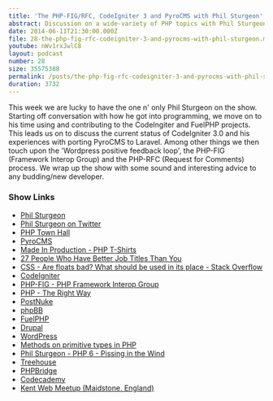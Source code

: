 ```yaml
---
title: 'The PHP-FIG/RFC, CodeIgniter 3 and PyroCMS with Phil Sturgeon'
abstract: Discussion on a wide-variety of PHP topics with Phil Sturgeon
date: 2014-06-11T21:30:00.000Z
file: 28-the-php-fig-rfc-codeigniter-3-and-pyrocms-with-phil-sturgeon.mp3
youtube: nWv1rxJwlC8
layout: podcast
number: 28
size: 35575388
permalink: /posts/the-php-fig-rfc-codeigniter-3-and-pyrocms-with-phil-sturgeon/
duration: 3732
---
```


This week we are lucky to have the one n' only Phil Sturgeon on the show.
Starting off conversation with how he got into programming, we move on to his time using and contributing to the CodeIngiter and FuelPHP projects.
This leads us on to discuss the current status of CodeIgniter 3.0 and his experiences with porting PyroCMS to Laravel.
Among other things we then touch upon the 'Wordpress positive feedback loop', the PHP-FIG (Framework Interop Group) and the PHP-RFC (Request for Comments) process.
We wrap up the show with some sound and interesting advice to any budding/new developer.

### Show Links

- [Phil Sturgeon](http://philsturgeon.co.uk/)
- [Phil Sturgeon on Twitter](https://twitter.com/philsturgeon)
- [PHP Town Hall](http://phptownhall.com/)
- [PyroCMS](http://www.pyrocms.com/)
- [Made In Production - PHP T-Shirts](https://www.madeinproduction.com/)
- [27 People Who Have Better Job Titles Than You](http://www.buzzfeed.com/patricksmith/27-people-who-have-better-job-titles-than-you)
- [CSS - Are floats bad? What should be used in its place - Stack Overflow](http://stackoverflow.com/questions/9776840/are-floats-bad-what-should-be-used-in-its-place)
- [CodeIgniter](http://ellislab.com/codeigniter)
- [PHP-FIG - PHP Framework Interop Group](http://www.php-fig.org/)
- [PHP - The Right Way](http://www.phptherightway.com/)
- [PostNuke](http://www.postnuke.com/)
- [phpBB](https://www.phpbb.com/)
- [FuelPHP](http://fuelphp.com/)
- [Drupal](http://drupal.org/)
- [WordPress](http://wordpress.org/)
- [Methods on primitive types in PHP](http://nikic.github.io/2014/03/14/Methods-on-primitive-types-in-PHP.html)
- [Phil Sturgeon - PHP 6 - Pissing in the Wind](http://philsturgeon.co.uk/blog/2013/01/php-6-pissing-in-the-wind)
- [Treehouse](http://teamtreehouse.com/)
- [PHPBridge](http://phpbridge.org/docs/)
- [Codecademy](http://www.codecademy.com/)
- [Kent Web Meetup (Maidstone, England)](http://www.meetup.com/kentweb/)
